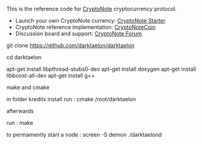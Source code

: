 This is the reference code for [CryptoNote](https://cryptonote.org) cryptocurrency protocol.

* Launch your own CryptoNote currency: [CryptoNote Starter](https://cryptonotestarter.org/)
* CryptoNote reference implementation: [CryptoNoteCoin](https://cryptonote-coin.org)
* Discussion board and support: [CryptoNote Forum](https://forum.cryptonote.org)

git clone https://github.com/darktaelon/darktaelon


cd darktaelon


apt-get install libpthread-stubs0-dev 
apt-get install doxygen
apt-get install libboost-all-dev
apt-get install g++

make and cmake


in folder kreditx install run : cmake /root/darktaelon

afterwards

run : make


to permamently start a node : screen -S demon ./darktaelond

